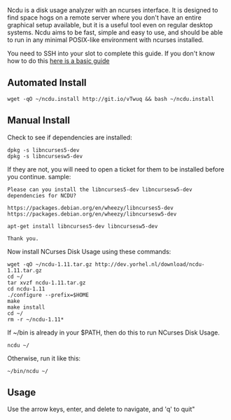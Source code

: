 
Ncdu is a disk usage analyzer with an ncurses interface. It is designed to find space hogs on a remote server where you don't have an entire graphical setup available, but it is a useful tool even on regular desktop systems. Ncdu aims to be fast, simple and easy to use, and should be able to run in any minimal POSIX-like environment with ncurses installed.

You need to SSH into your slot to complete this guide. If you don't know how to do this [here is a basic guide](https://www.feralhosting.com/faq/view?question=12)

Automated Install
---

~~~
wget -qO ~/ncdu.install http://git.io/vTwuq && bash ~/ncdu.install
~~~

Manual Install
---

Check to see if dependencies are installed:

~~~
dpkg -s libncurses5-dev
dpkg -s libncursesw5-dev
~~~

If they are not, you will need to open a ticket for them to be installed before you continue.
sample:

~~~
Please can you install the libncurses5-dev libncursesw5-dev dependencies for NCDU?

https://packages.debian.org/en/wheezy/libncurses5-dev
https://packages.debian.org/en/wheezy/libncursesw5-dev

apt-get install libncurses5-dev libncursesw5-dev

Thank you.
~~~

Now install NCurses Disk Usage using these commands:

~~~
wget -qO ~/ncdu-1.11.tar.gz http://dev.yorhel.nl/download/ncdu-1.11.tar.gz
cd ~/ 
tar xvzf ncdu-1.11.tar.gz
cd ncdu-1.11
./configure --prefix=$HOME
make
make install
cd ~/
rm -r ~/ncdu-1.11*
~~~

If ~/bin is already in your $PATH, then do this to run NCurses Disk Usage.

~~~
ncdu ~/
~~~

Otherwise, run it like this:

~~~
~/bin/ncdu ~/
~~~

Usage
---

Use the arrow keys, enter, and delete to navigate, and 'q' to quit"